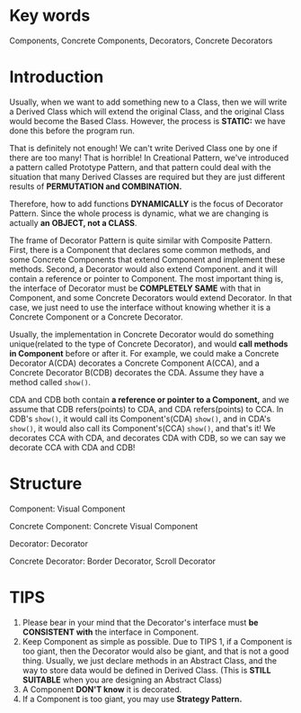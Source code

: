# Key words

Components, Concrete Components, Decorators, Concrete Decorators



# Introduction

Usually, when we want to add something new to a Class, then we will write a Derived Class which will extend the original Class, and the original Class would become the Based Class. However, the process is **STATIC:** we have done this before the program run. 

That is definitely not enough! We can't write Derived Class one by one if there are too many! That is horrible! In Creational Pattern, we've introduced a pattern called Prototype Pattern, and that pattern could deal with the situation that many Derived Classes are required but they are just different results of **PERMUTATION and COMBINATION.**

Therefore, how to add functions **DYNAMICALLY** is the focus of Decorator Pattern. Since the whole process is dynamic, what we are changing is actually **an OBJECT, not a CLASS**.

The frame of Decorator Pattern is quite similar with Composite Pattern. First, there is a Component that declares some common methods, and some Concrete Components that extend Component and implement these methods. Second, a Decorator would also extend Component. and it will contain a reference or pointer to Component. The most important thing is, the interface of Decorator must be **COMPLETELY SAME** with that in Component, and some Concrete Decorators would extend Decorator. In that case, we just need to use the interface without knowing whether it is a Concrete Component or a Concrete Decorator.

Usually, the implementation in Concrete Decorator would do something unique(related to the type of Concrete Decorator), and would **call methods in Component** before or after it. For example, we could make a Concrete Decorator A(CDA) decorates a Concrete Component A(CCA), and a Concrete Decorator B(CDB) decorates the CDA. Assume they have a method called `show()`.

CDA and CDB both contain **a reference or pointer to a Component,** and we assume that CDB refers(points) to CDA, and CDA refers(points) to CCA. In CDB's `show()`, it would call its Component's(CDA) `show()`, and in CDA's `show()`, it would also call its Component's(CCA) `show()`, and that's it! We decorates CCA with CDA, and decorates CDA with CDB, so we can say we decorate CCA with CDA and CDB!



# Structure

Component: Visual Component

Concrete Component: Concrete Visual Component

Decorator: Decorator

Concrete Decorator: Border Decorator, Scroll Decorator



# TIPS

1. Please bear in your mind that the Decorator's interface must **be CONSISTENT with** the interface in Component.
2. Keep Component as simple as possible. Due to TIPS 1, if a Component is too giant, then the Decorator would also be giant, and that is not a good thing. Usually, we just declare methods in an Abstract Class, and the way to store data would be defined in Derived Class. (This is **STILL SUITABLE** when you are designing an Abstract Class)
3. A Component **DON'T know** it is decorated.
4. If a Component is too giant, you may use **Strategy Pattern.**



